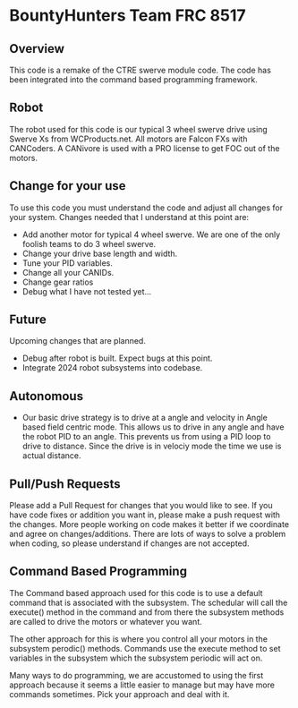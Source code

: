 # BountyHunters Team FRC 8517
## Overview
This code is a remake of the CTRE swerve module code. The code has been integrated into the command based programming framework.

## Robot 
The robot used for this code is our typical 3 wheel swerve drive using Swerve Xs from WCProducts.net. All motors are Falcon FXs with CANCoders.
A CANivore is used with a PRO license to get FOC out of the motors.

## Change for your use
To use this code you must understand the code and adjust all changes for your system. 
Changes needed that I understand at this point are:
- Add another motor for typical 4 wheel swerve. We are one of the only foolish teams to do 3 wheel swerve.
- Change your drive base length and width.
- Tune your PID variables.
- Change all your CANIDs.
- Change gear ratios
- Debug what I have not tested yet...

## Future
Upcoming changes that are planned.
- Debug after robot is built. Expect bugs at this point.
- Integrate 2024 robot subsystems into codebase.

## Autonomous
- Our basic drive strategy is to drive at a angle and velocity in Angle based field centric mode. This allows us to drive in any angle and have the robot PID to an angle. This prevents us from using a PID loop to drive to distance. Since the drive is in velociy mode the time we use is actual distance.

## Pull/Push Requests
Please add a Pull Request for changes that you would like to see.
If you have code fixes or addition you want in, please make a push request with the changes.
More people working on code makes it better if we coordinate and agree on changes/additions.
There are lots of ways to solve a problem when coding, so please understand if changes are not accepted.

## Command Based Programming
The Command based approach used for this code is to use a default command that is associated with the subsystem. The schedular will call the execute() method in the command and from there the subsystem methods are called to drive the motors or whatever you want. 

The other approach for this is where you control all your motors in the subsystem perodic() methods. Commands use the execute method to set variables in the subsystem which the subsystem periodic will act on.

Many ways to do programming, we are accustomed to using the first approach because it seems a little easier to manage but may have more commands sometimes. Pick your approach and deal with it.